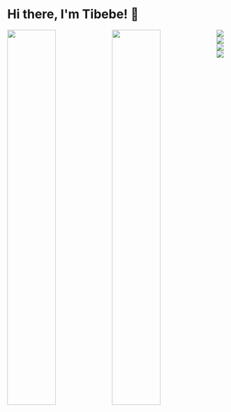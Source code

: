 # Hi there, I'm Tibebe! 👋

<img align='left' width="47%" src="https://github-readme-stats.vercel.app/api?username=tib-source&show_icons=true&theme=default" /> 
<img align='left' width="47%" src="https://github-readme-stats.vercel.app/api/top-langs/?username=tib-source&layout=compact" /> 

<img align='left' src="https://img.shields.io/badge/django-%23092E20.svg?style=for-the-badge&logo=django&logoColor=white" /> 
<img align='left' src="https://img.shields.io/badge/react-%2320232a.svg?style=for-the-badge&logo=react&logoColor=%2361DAFB" /> 
<img align='left' src="https://img.shields.io/badge/redux-%23593d88.svg?style=for-the-badge&logo=redux&logoColor=white" /> 
<img align='left' src="https://img.shields.io/badge/DJANGO-REST-ff1709?style=for-the-badge&logo=django&logoColor=white&color=ff1709&labelColor=gray" /> 

<!--
**tib-source/tib-source** is a ✨ _special_ ✨ repository because its `README.md` (this file) appears on your GitHub profile.

Here are some ideas to get you started:

- 🔭 I’m currently working on ...
- 🌱 I’m currently learning ...
- 👯 I’m looking to collaborate on ...
- 🤔 I’m looking for help with ...
- 💬 Ask me about ...
- 📫 How to reach me: ...
- 😄 Pronouns: ...
- ⚡ Fun fact: ...
-->
